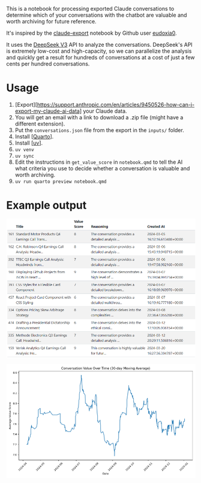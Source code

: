 This is a notebook for processing exported Claude conversations to determine which of your conversations with the chatbot are valuable and worth archiving for future reference.

It's inspired by the [claude-export](https://github.com/eudoxia0/claude-export/) notebook by Github user [eudoxia0](https://github.com/eudoxia0).

It uses the [DeepSeek V3](https://platform.deepseek.com/) API to analyze the conversations. DeepSeek's API is extremely low-cost and high-capacity, so we can parallelize the analysis and quickly get a result for hundreds of conversations at a cost of just a few cents per hundred conversations.

# Usage

1. [Export][https://support.anthropic.com/en/articles/9450526-how-can-i-export-my-claude-ai-data] your Claude data.
1. You will get an email with a link to download a .zip file (might have a different extension).
1. Put the `conversations.json` file from the export in the `inputs/` folder.
1. Install [[Quarto](https://quarto.org/)].
1. Install [[uv](https://docs.astral.sh/uv/)].
1. `uv venv`
1. `uv sync`
1. Edit the instructions in `get_value_score` in `notebook.qmd` to tell the AI what criteria you use to decide whether a conversation is valuable and worth archiving.
1. `uv run quarto preview notebook.qmd`

# Example output

![Example dataframe](./outputs/sample_head.png)

![Example plot](./outputs/sample_plot.png)
